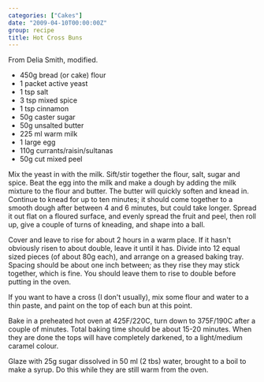 ```yaml
---
categories: ["Cakes"]
date: "2009-04-10T00:00:00Z"
group: recipe
title: Hot Cross Buns
---
```

From Delia Smith, modified.

- 450g bread (or cake) flour
- 1 packet active yeast
- 1 tsp salt
- 3 tsp mixed spice
- 1 tsp cinnamon
- 50g caster sugar
- 50g unsalted butter
- 225 ml warm milk
- 1 large egg
- 110g currants/raisin/sultanas
- 50g cut mixed peel

Mix the yeast in with the milk.  Sift/stir together the flour, salt,
sugar and spice.  Beat the egg into the milk and make a dough by
adding the milk mixture to the flour and butter.  The butter will
quickly soften and knead in.  Continue to knead for up to ten minutes;
it should come together to a smooth dough after between 4 and 6
minutes, but could take longer.  Spread it out flat on a floured
surface, and evenly spread the fruit and peel, then roll up, give a
couple of turns of kneading, and shape into a ball.

Cover and leave to rise for about 2 hours in a warm place.  If it
hasn't obviously risen to about double, leave it until it has.  Divide
into 12 equal sized pieces (of about 80g each), and arrange on a
greased baking tray.  Spacing should be about one inch between; as
they rise they may stick together, which is fine. You should leave
them to rise to double before putting in the oven.

If you want to have a cross (I don't usually), mix some flour and
water to a thin paste, and paint on the top of each bun at this point.

Bake in a preheated hot oven at 425F/220C, turn down to 375F/190C
after a couple of minutes.  Total baking time should be about 15-20
minutes.  When they are done the tops will have completely darkened,
to a light/medium caramel colour.

Glaze with 25g sugar dissolved in 50 ml (2 tbs) water, brought to a
boil to make a syrup. Do this while they are still warm from the oven.
